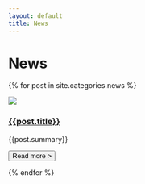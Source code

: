 ```yaml
---
layout: default
title: News
---
```


# News

{% for post in site.categories.news %}

<div class="news__item">
<div class="news__item__image">
<img src="/assets/img/news/{{post.image}}" /></div>
<div class="news__item__info">
<h3 class="news__item__title"><a href="{{post.url}}">{{post.title}}</a></h3>

<!-- <strong>{{post.date | date: "%b %e %Y"}}</strong> -->

<p class="news__item__summary">{{post.summary}}</p>

<a href="{{post.url}}" class="news__item__button"><button>Read more ></button></a>

</div>
</div>

{% endfor %}


